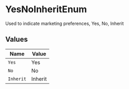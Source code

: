 # YesNoInheritEnum

Used to indicate marketing preferences, Yes, No, Inherit


## Values

| Name      | Value     |
| --------- | --------- |
| `Yes`     | Yes       |
| `No`      | No        |
| `Inherit` | Inherit   |